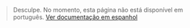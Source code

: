 >Desculpe. No momento, esta página não está disponível em português.
>[Ver documentação em espanhol](https://www.mercadopago.com.ar/developers/es/guides/manage-account/available-money/panel/)
